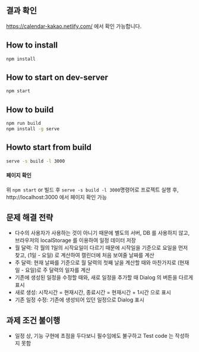 ## 결과 확인
https://calendar-kakao.netlify.com/ 에서 확인 가능합니다.


## How to install
```bash
npm install
```

## How to start on dev-server
```bash
npm start
```

## How to build
```bash
npm run build
npm install -g serve
```

## Howto start from build
```bash
serve -s build -l 3000
```

#### 페이지 확인
위 `npm start` or 빌드 후 `serve -s build -l 3000`명령어로 프로젝트 실행 후, 
http://localhost:3000 에서 페이지 확인 가능

## 문제 해결 전략
- 다수의 사용자가 사용하는 것이 아니기 때문에 별도의 서버, DB 를 사용하지 않고, 브라우저의 localStorage 를 이용하여 일정 데이터 저장
- 월 달력: 각 월의 1일의 시작요일이 다르기 때문에 시작일을 기준으로 요일을 먼저 찾고, (1일 - 요일) 로 계산하여 캘린더에 처음 보여줄 날짜를 계산 
- 주 달력: 현재 날짜를 기준으로 월 달력의 첫째 날을 계산할 때와 마찬가지로 (현재일 - 요일)로 주 달력의 일자를 계산
- 기존에 생성된 일정을 수정할 때와, 새로 일정을 추가할 때 Dialog 의 버튼을 다르게 표시
- 새로 생성: 시작시간 = 현재시간, 종료시간 = 현재시간 + 1시간 으로 표시
- 기존 일정 수정: 기존에 생성되어 있던 일정으로 Dialog 표시


## 과제 조건 불이행
- 일정 상, 기능 구현에 초점을 두다보니 필수임에도 불구하고 Test code 는 작성하지 못함 
